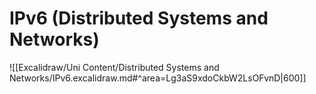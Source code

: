 # IPv6 (Distributed Systems and Networks)

![[Excalidraw/Uni Content/Distributed Systems and Networks/IPv6.excalidraw.md#^area=Lg3aS9xdoCkbW2LsOFvnD|600]]